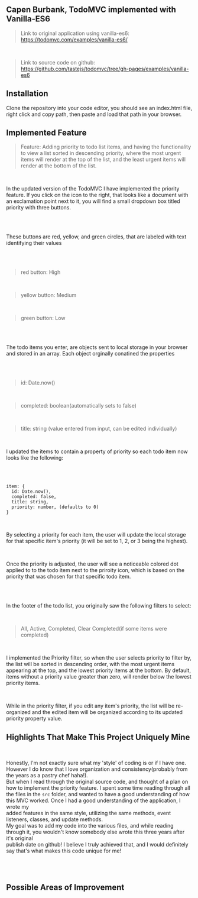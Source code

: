 ## Capen Burbank, TodoMVC implemented with Vanilla-ES6

> Link to original application using vanilla-es6: https://todomvc.com/examples/vanilla-es6/ 

<br>

> Link to source code on github: https://github.com/tastejs/todomvc/tree/gh-pages/examples/vanilla-es6

## Installation

Clone the repository into your code editor, you should see an index.html file, right click and copy path, then paste and load that path in your browser.

## Implemented Feature

> Feature: Adding priority to todo list items, and having the functionality to view a list sorted in descending priority, where the most urgent
>          items will render at the top of the list, and the least urgent items will render at the bottom of the list.
<br>

In the updated version of the TodoMVC I have implemented the priority feature. If you click on the icon to the right, that looks like a document with an exclamation 
point next to it, you will find a small dropdown box titled priority with three buttons.

<br>
<br>

These buttons are red, yellow, and green circles, that are labeled with text identifying their values

<br>
<br>

> red button: High

<br>

> yellow button: Medium

<br>

> green button: Low

<br>
<br>

The todo items you enter, are objects sent to local storage in your browser and stored in an array. Each object orginally conatined the properties 

<br>
<br>

> id: Date.now()  

<br> 

> completed: boolean(automatically sets to false)  

<br>

> title: string (value entered from input, can be edited individually)  

<br>

I updated the items to contain a property of priority so each todo item now looks like the following:

<br>
<br>

```
item: {
  id: Date.now(),
  completed: false,
  title: string,
  priority: number, (defaults to 0)
}

```
<br>

By selecting a priority for each item, the user will update the local storage for that specific item's priority (it will be set to 1, 2, or 3 being the highest).

<br>

Once the priority is adjusted, the user will see a noticeable colored dot applied to to the todo item next to the priroity icon, which is based on the priority
that was chosen for that specific todo item.

<br>
<br>

In the footer of the todo list, you originally saw the following filters to select:

<br>

> All, Active, Completed, Clear Completed(if some items were completed)

<br>

I implemented the Priority filter, so when the user selects priority to filter by, the list will be sorted in descending order, with the most urgent items  
appearing at the top, and the lowest priority items at the bottom. By default, items without a priority value greater than zero, will render below the lowest   
priority items.

<br>

While in the priority filter, if you edit any item's priority, the list will be re-organized and the edited item will be organized according to its updated  
priority property value.

## Highlights That Make This Project Uniquely Mine

<br>

Honestly, I'm not exactly sure what my 'style' of coding is or if I have one. However I do know that I love organization and consistency(probably from the years
as a pastry chef haha!).  
But when I read through the original source code, and thought of a plan on how to implement the priority feature. I spent some time reading through all the
files in the `src` folder, and wanted to have a good understanding of how this MVC worked. Once I had a good understanding of the application, I wrote my  
added features in the same style, utilizing the same methods, event listeners, classes, and update methods.   
My goal was to add my code into the various files, and while reading through it, you wouldn't know somebody else wrote this three years after it's original  
publish date on github! I believe I truly achieved that, and I would definitely say that's what makes this code unique for me!

<br>
<br>

## Possible Areas of Improvement

<br>
<br>





























